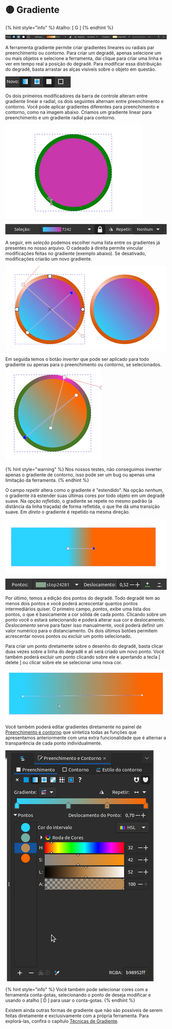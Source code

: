 # 🟡 Gradiente

{% hint style="info" %}
Atalho: \[ G ]
{% endhint %}

![](<../.gitbook/assets/image (4) (1) (1) (1).png>)

A ferramenta gradiente permite criar gradientes lineares ou radiais par preenchimento ou contorno. Para criar um degradê, apenas selecione um ou mais objetos e selecione a ferramenta, daí clique para criar uma linha e ver em tempo real a posição do degradê. Para modificar essa distribuição do degradê, basta arrastar as alças visíveis sobre o objeto em questão.

![](<../.gitbook/assets/image (29) (1).png>)

&#x20;Os dois primeiros modificadores da barra de controle alteram entre gradiente linear e radial, os dois seguintes alternam entre preenchimento e contorno. Você pode aplicar gradientes diferentes para preenchimento e contorno, como na imagem abaixo. Criamos um gradiente linear para preenchimento e um gradiente radial para contorno.

![](<../.gitbook/assets/Peek 22-06-2022 01-20.gif>)

![](<../.gitbook/assets/image (9) (1) (1) (1).png>)

A seguir, em _seleção_ podemos escolher numa lista entre os gradientes já presentes no nosso arquivo. O cadeado à direita permite vincular modificações feitas no gradiente (exemplo abaixo). Se desativado, modificações criarão um novo gradiente.

![](<../.gitbook/assets/Peek 22-06-2022 01-25.gif>)

Em seguida temos o botão _inverter_ que pode ser aplicado para todo gradiente ou apenas para o preenchimento ou contorno, se selecionados.![](<../.gitbook/assets/Peek 22-06-2022 01-31.gif>)

{% hint style="warning" %}
Nos nossos testes, não conseguimos inverter apenas o gradiente de contorno, isso pode ser um bug ou apenas uma limitação da ferramenta.
{% endhint %}

O campo _repetir_ altera como o gradiente é "estendido". Na opção _nenhum,_ o gradiente irá estender suas últimas cores por todo objeto em um degradê suave. Na opção _refletido_, o gradiente se repete no mesmo padrão (a distância da linha traçada) de forma refletida, o que lhe dá uma transição suave.  Em _direto_ o gradiente é repetido na mesma direção.

![](<../.gitbook/assets/Peek 22-06-2022 01-40.gif>)

![](<../.gitbook/assets/image (60) (1) (1).png>)

Por último, temos a edição dos pontos do degradê. Todo degradê tem ao menos dois pontos e você poderá acrescentar quantos pontos intermediários quiser. O primeiro campo, _pontos_, exibe uma lista dos pontos, o que é basicamente a cor sólida de cada ponto. Clicando sobre um ponto você o estará selecionando e poderá alterar sua cor e deslocamento. _Deslocamento_ serve para fazer isso manualmente, você poderá definir um valor numérico para o distanciamento. Os dois últimos botões permitem acrescentar novos pontos ou excluir um ponto selecionado.

Para criar um ponto diretamente sobre o desenho do degradê, basta clicar duas vezes sobre a linha do degradê e alí será criado um novo ponto. Você também poderá excluir um ponto clicando sobre ele e apertando a tecla \[ delete ] ou clicar sobre ele se selecionar uma nova cor.

![](<../.gitbook/assets/Peek 22-06-2022 02-14.gif>)

Você também poderá editar gradientes diretamente no painel de [Preenchimento e contorno](../paineis/preenchimento-e-contorno/) que sintetiza todas as funções que apresentamos anteriormente com uma extra funcionalidade que é alternar a transparência de cada ponto individualmente.&#x20;

![](../.gitbook/assets/image.png)



{% hint style="info" %}
Você também pode selecionar cores com a ferramenta conta-gotas, selecionando o ponto de deseja modificar e usando o atalho \[ D ] para usar o conta-gotas.
{% endhint %}

Existem ainda outras formas de gradiente que não são possíveis de serem feitas diretamente e exclusivamente com a própria ferramenta. Para explorá-las, confira o capítulo [Técnicas de Gradiente](../tecnicas/tecnicas-de-gradiente.md).
